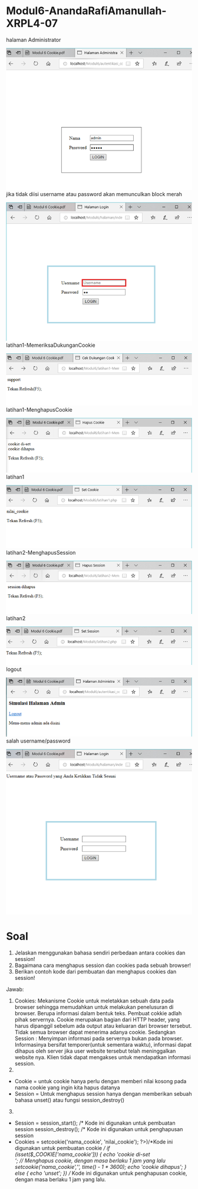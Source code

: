# Modul6-AnandaRafiAmanullah-XRPL4-07
halaman Administrator

![alttext](https://github.com/Anandarafi/Modul6-AnandaRafiAmanullah-XRPL4-07/blob/master/halaman%20administrator.PNG)
jika tidak diisi username atau password akan memunculkan block merah

![alttext](https://github.com/Anandarafi/Modul6-AnandaRafiAmanullah-XRPL4-07/blob/master/jika%20tidak%20diisi%20username%20atau%20password%20akan%20memunculkan%20block%20merah.PNG)
latihan1-MemeriksaDukunganCookie

![alttext](https://github.com/Anandarafi/Modul6-AnandaRafiAmanullah-XRPL4-07/blob/master/latihan1-MemeriksaDukunganCookie.PNG)
latihan1-MenghapusCookie

![alttext](https://github.com/Anandarafi/Modul6-AnandaRafiAmanullah-XRPL4-07/blob/master/latihan1-MenghapusCookie.PNG)
latihan1

![alttext](https://github.com/Anandarafi/Modul6-AnandaRafiAmanullah-XRPL4-07/blob/master/latihan1.PNG)
latihan2-MenghapusSession

![alttext](https://github.com/Anandarafi/Modul6-AnandaRafiAmanullah-XRPL4-07/blob/master/latihan2-MenghapusSession.PNG)
latihan2

![alttext](https://github.com/Anandarafi/Modul6-AnandaRafiAmanullah-XRPL4-07/blob/master/latihan2.PNG)
logout

![alttext](https://github.com/Anandarafi/Modul6-AnandaRafiAmanullah-XRPL4-07/blob/master/logour.PNG)
salah username/password

![alttext](https://github.com/Anandarafi/Modul6-AnandaRafiAmanullah-XRPL4-07/blob/master/salah.PNG)

# Soal
1. Jelaskan menggunakan bahasa sendiri perbedaan antara cookies dan session!
2. Bagaimana cara menghapus session dan cookies pada sebuah browser! 
3. Berikan contoh kode dari pembuatan dan menghapus cookies dan session!

Jawab:
1. Cookies:
Mekanisme Cookie untuk meletakkan sebuah data pada browser sehingga memudahkan untuk melakukan penelusuran di browser. Berupa informasi dalam bentuk teks. Pembuat cokkie adlah pihak servernya. Cookie merupakan bagian dari HTTP header, yang harus dipanggil sebelum ada output atau keluaran dari browser tersebut. Tidak semua browser dapat menerima adanya cookie.
Sedangkan Session :
Menyimpan informasi pada servernya bukan pada browser. Informasinya bersifat temporer(untuk sementara waktu), informasi dapat dihapus oleh server jika user website tersebut telah meninggalkan website nya. Klien tidak dapat mengakses untuk mendapatkan informasi session.
2. 
 - Cookie = untuk cookie hanya perlu dengan memberi nilai kosong pada nama cookie yang ingin kita hapus datanya
 - Session = Untuk menghapus session hanya dengan memberikan sebuah bahasa unset() atau fungsi session_destroy()
3.
  - Session = session_start(); /* Kode ini digunakan untuk pembuatan session
              session_destroy(); /* Kode ini digunakan untuk penghapusan session
  - Cookies = setcookie('nama_cookie', 'nilai_cookie');  ?>)/*Kode ini digunakan untuk pembuatan cookie */
              if (isset($_COOKIE['nama_cookie'])) {
              echo 'cookie di-set <br />';
              // Menghapus cookie, dengan masa berlaku 1 jam yang lalu setcookie('nama_cookie','', time() - 1 * 3600);
              echo 'cookie dihapus';
              } else {
              echo 'unset';
              }) /* Kode ini digunakan untuk penghapusan cookie, dengan masa berlaku 1 jam yang lalu.
